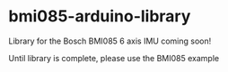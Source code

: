 # bmi085-arduino-library
Library for the Bosch BMI085 6 axis IMU coming soon!

Until library is complete, please use the BMI085 example
